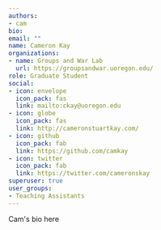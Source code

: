 ```yaml
---
authors:
- cam
bio:
email: ""
name: Cameron Kay
organizations:
- name: Groups and War Lab
  url: https://groupsandwar.uoregon.edu/
role: Graduate Student
social:
- icon: envelope
  icon_pack: fas
  link: mailto:ckay@uoregon.edu
- icon: globe
  icon_pack: fas
  link: http://cameronstuartkay.com/
- icon: github
  icon_pack: fab
  link: https://github.com/camkay
- icon: twitter
  icon_pack: fab
  link: https://twitter.com/cameronskay
superuser: true
user_groups:
- Teaching Assistants
---
```


Cam's bio here

